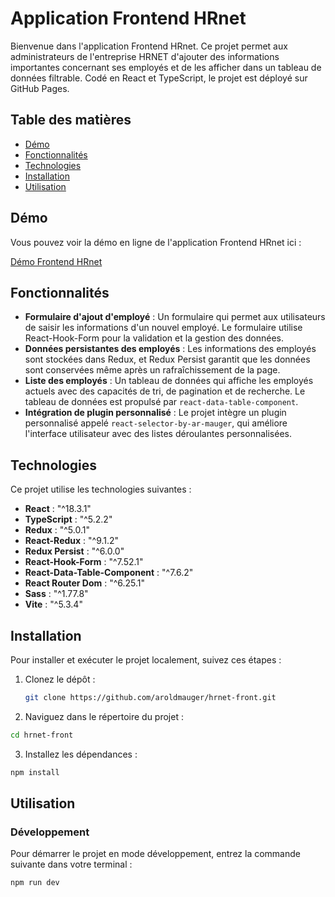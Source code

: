 # Application Frontend HRnet

Bienvenue dans l'application Frontend HRnet. Ce projet permet aux administrateurs de l'entreprise HRNET d'ajouter des informations importantes concernant ses employés et de les afficher dans un tableau de données filtrable. Codé en React et TypeScript, le projet est déployé sur GitHub Pages.

## Table des matières

- [Démo](#démo)
- [Fonctionnalités](#fonctionnalités)
- [Technologies](#technologies)
- [Installation](#installation)
- [Utilisation](#utilisation)

## Démo

Vous pouvez voir la démo en ligne de l'application Frontend HRnet ici :

[Démo Frontend HRnet](https://aroldmauger.github.io/hrnet-front/)

## Fonctionnalités

- **Formulaire d'ajout d'employé** : Un formulaire qui permet aux utilisateurs de saisir les informations d'un nouvel employé. Le formulaire utilise React-Hook-Form pour la validation et la gestion des données.
- **Données persistantes des employés** : Les informations des employés sont stockées dans Redux, et Redux Persist garantit que les données sont conservées même après un rafraîchissement de la page.
- **Liste des employés** : Un tableau de données qui affiche les employés actuels avec des capacités de tri, de pagination et de recherche. Le tableau de données est propulsé par `react-data-table-component`.
- **Intégration de plugin personnalisé** : Le projet intègre un plugin personnalisé appelé `react-selector-by-ar-mauger`, qui améliore l'interface utilisateur avec des listes déroulantes personnalisées.

## Technologies

Ce projet utilise les technologies suivantes :

- **React** : "^18.3.1"
- **TypeScript** : "^5.2.2"
- **Redux** : "^5.0.1"
- **React-Redux** : "^9.1.2"
- **Redux Persist** : "^6.0.0"
- **React-Hook-Form** : "^7.52.1"
- **React-Data-Table-Component** : "^7.6.2"
- **React Router Dom** : "^6.25.1"
- **Sass** : "^1.77.8"
- **Vite** : "^5.3.4"

## Installation

Pour installer et exécuter le projet localement, suivez ces étapes :

1. Clonez le dépôt :

   ```bash
   git clone https://github.com/aroldmauger/hrnet-front.git


2. Naviguez dans le répertoire du projet :

  ```bash
  cd hrnet-front
  ``` 
3. Installez les dépendances :

  ```bash
  npm install
  ```
## Utilisation

### Développement
Pour démarrer le projet en mode développement, entrez la commande suivante dans votre terminal :

  ```bash
  npm run dev
  ```